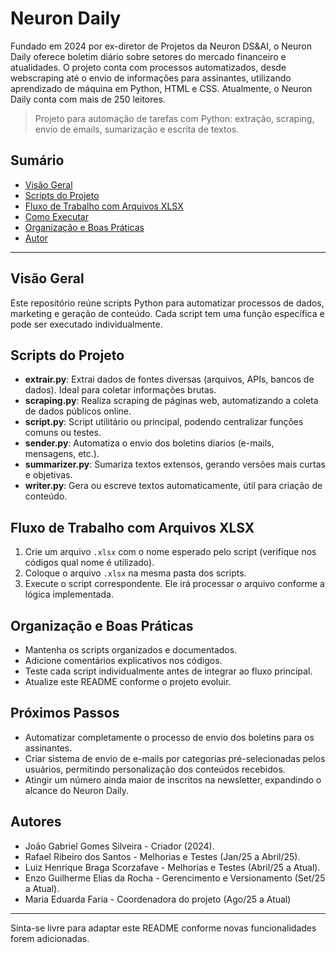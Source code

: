 

# Neuron Daily

Fundado em 2024 por ex-diretor de Projetos da Neuron DS&AI, o Neuron Daily oferece boletim diário sobre setores do mercado financeiro e atualidades. O projeto conta com processos automatizados, desde webscraping até o envio de informações para assinantes, utilizando aprendizado de máquina em Python, HTML e CSS. Atualmente, o Neuron Daily conta com mais de 250 leitores.

> Projeto para automação de tarefas com Python: extração, scraping, envio de emails, sumarização e escrita de textos.

## Sumário
- [Visão Geral](#visão-geral)
- [Scripts do Projeto](#scripts-do-projeto)
- [Fluxo de Trabalho com Arquivos XLSX](#fluxo-de-trabalho-com-arquivos-xlsx)
- [Como Executar](#como-executar)
- [Organização e Boas Práticas](#organização-e-boas-práticas)
- [Autor](#autor)

---

## Visão Geral
Este repositório reúne scripts Python para automatizar processos de dados, marketing e geração de conteúdo. Cada script tem uma função específica e pode ser executado individualmente.

## Scripts do Projeto

- **extrair.py**: Extrai dados de fontes diversas (arquivos, APIs, bancos de dados). Ideal para coletar informações brutas.
- **scraping.py**: Realiza scraping de páginas web, automatizando a coleta de dados públicos online.
- **script.py**: Script utilitário ou principal, podendo centralizar funções comuns ou testes.
- **sender.py**: Automatiza o envio dos boletins diarios (e-mails, mensagens, etc.).
- **summarizer.py**: Sumariza textos extensos, gerando versões mais curtas e objetivas.
- **writer.py**: Gera ou escreve textos automaticamente, útil para criação de conteúdo.

## Fluxo de Trabalho com Arquivos XLSX

1. Crie um arquivo `.xlsx` com o nome esperado pelo script (verifique nos códigos qual nome é utilizado).
2. Coloque o arquivo `.xlsx` na mesma pasta dos scripts.
3. Execute o script correspondente. Ele irá processar o arquivo conforme a lógica implementada.

## Organização e Boas Práticas

- Mantenha os scripts organizados e documentados.
- Adicione comentários explicativos nos códigos.
- Teste cada script individualmente antes de integrar ao fluxo principal.
- Atualize este README conforme o projeto evoluir.


## Próximos Passos

- Automatizar completamente o processo de envio dos boletins para os assinantes.
- Criar sistema de envio de e-mails por categorias pré-selecionadas pelos usuários, permitindo personalização dos conteúdos recebidos.
- Atingir um número ainda maior de inscritos na newsletter, expandindo o alcance do Neuron Daily.

## Autores

- João Gabriel Gomes Silveira - Criador (2024).
- Rafael Ribeiro dos Santos - Melhorias e Testes (Jan/25 a Abril/25).
- Luiz Henrique Braga Scorzafave - Melhorias e Testes (Abril/25 a Atual).
- Enzo Guilherme Elias da Rocha - Gerencimento e Versionamento (Set/25 a Atual).
- Maria Eduarda Faria - Coordenadora do projeto (Ago/25 a Atual)

---

Sinta-se livre para adaptar este README conforme novas funcionalidades forem adicionadas.
